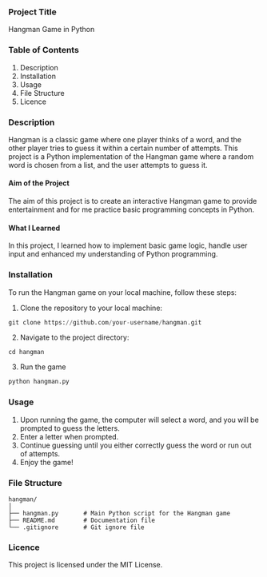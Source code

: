 ### Project Title
Hangman Game in Python

### Table of Contents
1. Description
2. Installation
3. Usage
4. File Structure
5. Licence

### Description
Hangman is a classic game where one player thinks of a word, and the other player tries to guess it within a certain number of attempts. This project is a Python implementation of the Hangman game where a random word is chosen from a list, and the user attempts to guess it.

#### Aim of the Project

The aim of this project is to create an interactive Hangman game to provide entertainment and for me practice basic programming concepts in Python.

#### What I Learned

In this project, I learned how to implement basic game logic, handle user input and enhanced my understanding of Python programming.

### Installation
To run the Hangman game on your local machine, follow these steps:

1. Clone the repository to your local machine:

```python
git clone https://github.com/your-username/hangman.git
```

2. Navigate to the project directory:
```
cd hangman
```

3. Run the game
```python
python hangman.py
```

### Usage
1. Upon running the game, the computer will select a word, and you will be prompted to guess the letters.
2. Enter a letter when prompted.
3. Continue guessing until you either correctly guess the word or run out of attempts.
4. Enjoy the game!

### File Structure
```
hangman/
│
├── hangman.py       # Main Python script for the Hangman game
├── README.md        # Documentation file
└── .gitignore       # Git ignore file
```

### Licence
This project is licensed under the MIT License.

